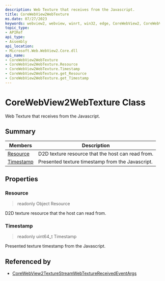 ```yaml
---
description: Web Texture that receives from the Javascript.
title: CoreWebView2WebTexture
ms.date: 07/27/2023
keywords: webview2, webview, winrt, win32, edge, CoreWebView2, CoreWebView2Controller, browser control, edge html, CoreWebView2WebTexture
topic_type:
- APIRef
api_type:
- Assembly
api_location:
- Microsoft.Web.WebView2.Core.dll
api_name:
- CoreWebView2WebTexture
- CoreWebView2WebTexture.Resource
- CoreWebView2WebTexture.Timestamp
- CoreWebView2WebTexture.get_Resource
- CoreWebView2WebTexture.get_Timestamp
---
```


# CoreWebView2WebTexture Class



Web Texture that receives from the Javascript.

## Summary

Members|Description
--|--
[Resource](#resource) | D2D texture resource that the host can read from.
[Timestamp](#timestamp) | Presented texture timestamp from the Javascript.

## Properties

### Resource

> readonly  Object Resource

D2D texture resource that the host can read from.

### Timestamp

> readonly  uint64_t Timestamp

Presented texture timestamp from the Javascript.







## Referenced by

- [CoreWebView2TextureStreamWebTextureReceivedEventArgs](corewebview2texturestreamwebtexturereceivedeventargs.md)
